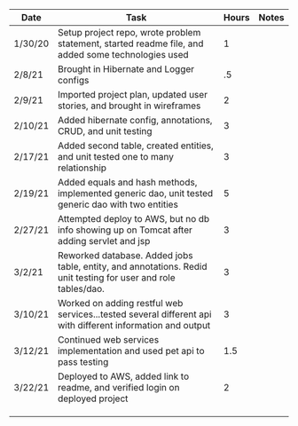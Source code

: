 | Date  | Task  | Hours  | Notes  |
|---|---|---|---|
| 1/30/20 | Setup project repo, wrote problem statement, started readme file, and added some technologies used  | 1 |   |
| 2/8/21 | Brought in Hibernate and Logger configs  | .5 |   |
| 2/9/21 | Imported project plan, updated user stories, and brought in wireframes  | 2 |   |
| 2/10/21 | Added hibernate config, annotations, CRUD, and unit testing | 3 |   |
| 2/17/21  | Added second table, created entities, and unit tested one to many relationship| 3 |   |
| 2/19/21 | Added equals and hash methods, implemented generic dao, unit tested generic dao with two entities | 5 |   |
| 2/27/21 | Attempted deploy to AWS, but no db info showing up on Tomcat after adding servlet and jsp | 3 |   |
| 3/2/21 | Reworked database. Added jobs table, entity, and annotations. Redid unit testing for user and role tables/dao. | 3 |   |
| 3/10/21 | Worked on adding restful web services...tested several different api with different information and output | 3  |   |
| 3/12/21 | Continued web services implementation and used pet api to pass testing |  1.5 |   |
| 3/22/21 | Deployed to AWS, added link to readme, and verified login on deployed project | 2 |   |
|   |   |   |   |
|   |   |   |   |
|   |   |   |   |